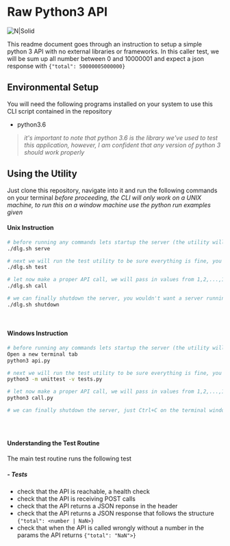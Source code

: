 # Raw Python3 API
![N|Solid](https://img.shields.io/badge/Raw--Python3--API-v.1.0-blue.svg)

This readme document goes through an instruction to setup a simple python 3 API with no external libraries or frameworks. In this caller test, we will be sum up all number between 0 and 10000001 and expect a json response with `{"total": 50000005000000}`

##
## Environmental Setup
You will need the following programs installed on your system to use this CLI script contained in the repository
- python3.6

> _it's important to note that python 3.6 is the library we've used to test this application, however, I am confident that any version of python 3 should work properly_
##
## Using the Utility
Just clone this repository, navigate into it and run the following commands on your terminal
_before proceeding, the CLI will only work on a UNIX machine, to run this on a window machine use the python run examples given_

#### Unix Instruction

```sh
# before running any commands lets startup the server (the utility will start up the server in the background on port 5000 and verbosity set to null)
./dlg.sh serve

# next we will run the test utility to be sure everything is fine, you can try running the test utility before the serve is up to see what the output looks like
./dlg.sh test

# let now make a proper API call, we will pass in values from 1,2,...,10000001 to view the output. This is a lot of data, a 10 million and one item array. The server will process the total of the numbers in the array and return a response to look like `{"total": 50000005000000}`
./dlg.sh call

# we can finally shutdown the server, you wouldn't want a server running on your systems' background forever especially when its just a demo
./dlg.sh shutdown
``` 
&nbsp;
#### Windows Instruction

```sh
# before running any commands lets startup the server (the utility will start up the server in the background on port 5000 and verbosity set to null)
Open a new terminal tab
python3 api.py

# next we will run the test utility to be sure everything is fine, you can try running the test utility before the serve is up to see what the output looks like
python3 -m unittest -v tests.py

# let now make a proper API call, we will pass in values from 1,2,...,10000001 to view the output. This is a lot of data, a 10 million and one item array. The server will process the total of the numbers in the array and return a response to look like `{"total": 50000005000000}. We added a unix test utility to return the time for this call to execute`
python3 call.py

# we can finally shutdown the server, just Ctrl+C on the terminal window the open tab running python serve.py
``` 
&nbsp;
##
#### Understanding the Test Routine
The main test routine runs the following test
##### - Tests
- check that the API is reachable, a health check
- check that the API is receiving POST calls
- check that the API returns a JSON reponse in the header
- check that the API returns a JSON response that follows the structure `{"total": <number | NaN>}`
- check that when the API is called wrongly without a number in the params the API returns `{"total": "NaN">}`
&nbsp;

